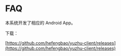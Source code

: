 # FAQ

本系统开发了相应的 Android App。

下载：

[https://github.com/hefengbao/yuzhu-client/releases](https://github.com/hefengbao/yuzhu-client/releases)